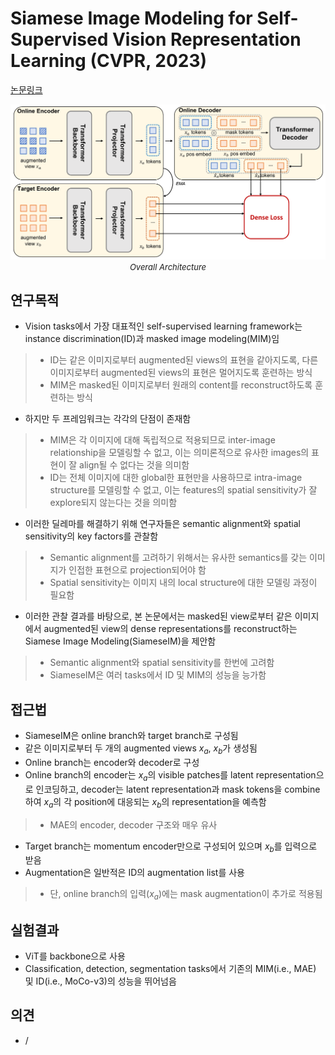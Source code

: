 # Siamese Image Modeling for Self-Supervised Vision Representation Learning (CVPR, 2023)

[논문링크](https://openaccess.thecvf.com/content/CVPR2023/html/Tao_Siamese_Image_Modeling_for_Self-Supervised_Vision_Representation_Learning_CVPR_2023_paper.html)

<p align="center">
    <img width="600" alt='fig1' src="./img/05_35_01.png?raw=true"></br>
    <em><font size=2>Overall Architecture</font></em>
</p>

## 연구목적
- Vision tasks에서 가장 대표적인 self-supervised learning framework는 instance discrimination(ID)과 masked image modeling(MIM)임
> - ID는 같은 이미지로부터 augmented된 views의 표현을 같아지도록, 다른 이미지로부터 augmented된 views의 표현은 멀어지도록 훈련하는 방식
> - MIM은 masked된 이미지로부터 원래의 content를 reconstruct하도록 훈련하는 방식
- 하지만 두 프레임워크는 각각의 단점이 존재함
> - MIM은 각 이미지에 대해 독립적으로 적용되므로 inter-image relationship을 모델링할 수 없고, 이는 의미론적으로 유사한 images의 표현이 잘 align될 수 없다는 것을 의미함
> - ID는 전체 이미지에 대한 global한 표현만을 사용하므로 intra-image structure를 모델링할 수 없고, 이는 features의 spatial sensitivity가 잘 explore되지 않는다는 것을 의미함
- 이러한 딜레마를 해결하기 위해 연구자들은 semantic alignment와 spatial sensitivity의 key factors를 관찰함
> - Semantic alignment를 고려하기 위해서는 유사한 semantics를 갖는 이미지가 인접한 표현으로 projection되어야 함
> - Spatial sensitivity는 이미지 내의 local structure에 대한 모델링 과정이 필요함
- 이러한 관찰 결과를 바탕으로, 본 논문에서는 masked된 view로부터 같은 이미지에서 augmented된 view의 dense representations를 reconstruct하는 Siamese Image Modeling(SiameseIM)을 제안함
> - Semantic alignment와 spatial sensitivity를 한번에 고려함
> - SiameseIM은 여러 tasks에서 ID 및 MIM의 성능을 능가함

## 접근법
- SiameseIM은 online branch와 target branch로 구성됨
- 같은 이미지로부터 두 개의 augmented views $x_a$, $x_b$가 생성됨
- Online branch는 encoder와 decoder로 구성
- Online branch의 encoder는 $x_a$의 visible patches를 latent representation으로 인코딩하고, decoder는 latent representation과 mask tokens을 combine하여 $x_a$의 각 position에 대응되는 $x_b$의 representation을 예측함
> - MAE의 encoder, decoder 구조와 매우 유사
- Target branch는 momentum encoder만으로 구성되어 있으며 $x_b$를 입력으로 받음
- Augmentation은 일반적은 ID의 augmentation list를 사용
> - 단, online branch의 입력($x_a$)에는 mask augmentation이 추가로 적용됨

## 실험결과
- ViT를 backbone으로 사용
- Classification, detection, segmentation tasks에서 기존의 MIM(i.e., MAE) 및 ID(i.e., MoCo-v3)의 성능을 뛰어넘음

## 의견
- /